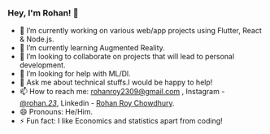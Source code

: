 ### Hey, I'm Rohan! 👋


- 🔭 I’m currently working on various web/app projects using Flutter,  React & Node.js.
- 🌱 I’m currently learning Augmented Reality.
- 👯 I’m looking to collaborate on projects that will lead to personal development.
- 🤔 I’m looking for help with ML/Dl. 
- 💬 Ask me about technical stuffs.I would be happy to help!
- 📫 How to reach me: rohanroy2309@gmail.com ,
Instagram - [@rohan._23_](https://www.instagram.com/rohan._23_/),
Linkedin - [Rohan Roy Chowdhury](https://www.linkedin.com/in/rohan-roy-chowdhury-884619187/).
- 😄 Pronouns: He/Him.
- ⚡ Fun fact: I like Economics and statistics apart from coding!


